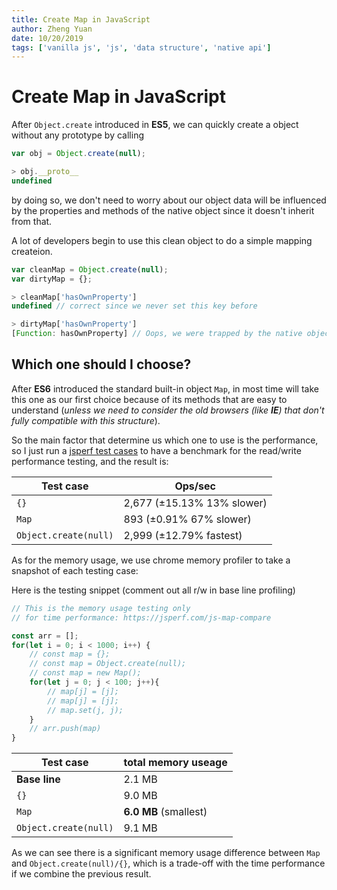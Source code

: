 ```yaml
---
title: Create Map in JavaScript
author: Zheng Yuan
date: 10/20/2019
tags: ['vanilla js', 'js', 'data structure', 'native api']
---
```


Create Map in JavaScript
============

After `Object.create` introduced in **ES5**, we can quickly create a object without any prototype by calling 
~~~javascript
var obj = Object.create(null);

> obj.__proto__
undefined
~~~

by doing so, we don't need to worry about our object data will be influenced by the properties and methods of the native object since it doesn't inherit from that.

A lot of developers begin to use this clean object to do a simple mapping createion. 

~~~javascript
var cleanMap = Object.create(null);
var dirtyMap = {};

> cleanMap['hasOwnProperty']
undefined // correct since we never set this key before

> dirtyMap['hasOwnProperty']
[Function: hasOwnProperty] // Oops, we were trapped by the native object property API
~~~

Which one should I choose?
-------

After **ES6** introduced the standard built-in object `Map`, in most time will take this one as our first choice because of its methods that are easy to understand (*unless we need to consider the old browsers (like **IE**) that don't fully compatible with this structure*).

So the main factor that determine us which one to use is the performance, so I just run a [jsperf test cases](https://jsperf.com/js-map-compare) to have a benchmark for the read/write performance testing, and the result is:

Test case | Ops/sec
----------| --------
`{}`   | 2,677 (±15.13% 13% slower)
`Map` | 893 (±0.91% 67% slower)
`Object.create(null)` | 2,999 (±12.79% fastest)

As for the memory usage, we use chrome memory profiler to take a snapshot of each testing case:

Here is the testing snippet (comment out all r/w in base line profiling)
~~~javascript
// This is the memory usage testing only
// for time performance: https://jsperf.com/js-map-compare

const arr = [];
for(let i = 0; i < 1000; i++) {
    // const map = {};
    // const map = Object.create(null);
    // const map = new Map();
    for(let j = 0; j < 100; j++){
        // map[j] = [j];
        // map[j] = [j];
        // map.set(j, j);
    }
    // arr.push(map)
}
~~~

Test case | total memory useage
----------| --------
**Base line** | 2.1 MB
`{}`   | 9.0 MB
`Map` | **6.0 MB** (smallest)
`Object.create(null)` | 9.1 MB

As we can see there is a significant memory usage difference between `Map` and `Object.create(null)/{}`, which is a trade-off with the time performance if we combine the previous result.
